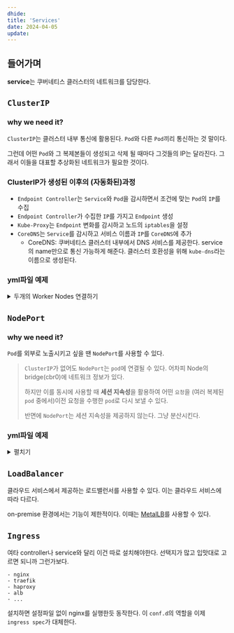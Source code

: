 ```yaml
---
dhide:
title: 'Services'
date: 2024-04-05
update:
---
```


## 들어가며

**service**는 쿠버네티스 클러스터의 네트워크를 담당한다.

## `ClusterIP`

### why we need it?

`ClusterIP`는 클러스터 내부 통신에 활용된다. `Pod`와 다른 `Pod`끼리 통신하는 것 말이다.

그런데 어떤 `Pod`와 그 복제본들이 생성되고 삭제 될 때마다 그것들의 IP는 달라진다. 그래서 이들을 대표할 추상화된 네트워크가 필요한 것이다.

### ClusterIP가 생성된 이후의 (자동화된)과정

- `Endpoint Controller`는 `Service`와 `Pod`을 감시하면서 조건에 맞는 `Pod`의 `IP`를 수집
- `Endpoint Controller`가 수집한 `IP`를 가지고 `Endpoint` 생성
- `Kube-Proxy`는 `Endpoint` 변화를 감시하고 노드의 `iptables`을 설정
- `CoreDNS`는 `Service`를 감시하고 서비스 이름과 `IP`를 `CoreDNS`에 추가
  - CoreDNS: 쿠버네티스 클러스터 내부에서 DNS 서비스를 제공한다. service의 name만으로 통신 가능하게 해준다. 클러스터 호환성을 위해 `kube-dns`라는 이름으로 생성된다.

### yml파일 예제

<details>
  <summary>두개의 Worker Nodes 연결하기</summary>

```yaml
apiVersion: apps/v1
kind: Deployment
metadata:
name: redis
spec:
selector:
  matchLabels:
    app: counter
    tier: db
template:
  metadata:
    labels:
      app: counter
      tier: db
  spec:
    containers:
      - name: redis
        image: redis
        ports:
          - containerPort: 6379
            protocol: TCP

# 구분선을 통해 여러 Resource를 생성할 수 있다.
# 하나의 파일 안에있는 여러 Resource가 서로 연관되어야 하는 것은 아니다.
---
apiVersion: v1
kind: Service
metadata:
name: redis
spec:
# type이 비었을 경우 기본값은 ClusterIP
ports:
  - port: 6379
    protocol: TCP
selector:
  app: counter
  tier: db

---
apiVersion: apps/v1
kind: Deployment
metadata:
name: counter
spec:
selector:
  matchLabels:
    app: counter
    tier: app
template:
  metadata:
    labels:
      app: counter
      tier: app
  spec:
    containers:
      - name: counter
        image: ghcr.io/subicura/counter:latest
        env:
          - name: REDIS_HOST
            value: 'redis' # Service의 이름으로 통신할 수 있다. CoreDNS가 Service 이름을 IP로 변환해준다.
          - name: REDIS_PORT
            value: '6379'
```

</details>

## `NodePort`

### why we need it?

`Pod`를 외부로 노출시키고 싶을 땐 `NodePort`를 사용할 수 있다.

> `ClusterIP`가 없어도 `NodePort`는 `pod`에 연결될 수 있다. 어차피 Node의 bridge(cbr0)에 네트워크 정보가 있다.
>
> 하지만 이를 동시에 사용할 때 **세션 지속성**을 활용하여 어떤 `요청`을 (여러 복제된 `pod` 중에서)이전 요청을 수행한 `pod`로 다시 보낼 수 있다.
>
> 반면에 `NodePort`는 세션 지속성을 제공하지 않는다. 그냥 분산시킨다.

### yml파일 예제

<details>
<summary>펼치기</summary>

```yaml
apiVersion: v1
kind: Service
metadata:
  name: counter-np
spec:
  type: NodePort # Service Resource의 타입을 지정
  ports:
    - port: 3000 # 외부에 노출될 포트
      protocol: TCP
      nodePort: 31000 # 목적지 포트, 30000~32767 사이의 포트를 사용할 수 있고, 지정하지 않으면 이 범위에서 랜덤으로 할당된다.
  selector: # 어떤 pod를 노출시킬지 선택
    app: counter
    tier: app
```

</details>

## `LoadBalancer`

클라우드 서비스에서 제공하는 로드밸런서를 사용할 수 있다. 이는 클라우드 서비스에 따라 다르다.

on-premise 환경에서는 기능이 제한적이다. 이때는 [MetalLB](https://github.com/metallb/metallb)를 사용할 수 있다.

## `Ingress`

여타 controller나 service와 달리 이건 따로 설치해야한다. 선택지가 많고 입맛대로 고르면 되니까 그런가보다.

    - nginx
    - traefik
    - haproxy
    - alb
    - ...

설치하면 설정파일 없이 nginx를 실행한듯 동작한다. 이 `conf.d`의 역할을 이제 `ingress spec`가 대체한다.
